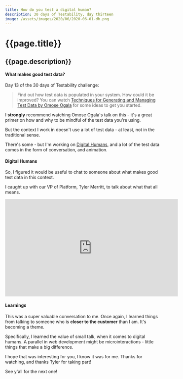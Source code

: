 ```yaml
---
title: How do you test a digital human?
description: 30 days of Testability, day thirteen
image: /assets/images/2020/06/2020-06-01-dh.png
---
```

# {{page.title}}
## {{page.description}}

#### What makes good test data?

Day 13 of the 30 days of Testability challenge:
> Find out how test data is populated in your system. How could it be improved? You can watch [Techniques for Generating and Managing Test Data by Omose Ogala](https://www.ministryoftesting.com/dojo/lessons/techniques-for-generating-and-managing-test-data-omose-ogala) for some ideas to get you started.

I **strongly** recommend watching Omose Ogala's talk on this - it's a great primer on how and why to be mindful of the test data you're using.

But the context I work in doesn't use a lot of test data - at least, not in the traditional sense.

There's some - but I'm working on [Digital Humans](https://digitalhumans.com/), and a lot of the test data comes in the form of conversation, and animation.

#### Digital Humans
So, I figured it would be useful to chat to someone about what makes good test data in this context.

I caught up with our VP of Platform, Tyler Merritt, to talk about what that all means.
<iframe width="560" height="315" src="https://www.youtube.com/embed/vz8iJuAeRyA" frameborder="0" allow="accelerometer; autoplay; encrypted-media; gyroscope; picture-in-picture" allowfullscreen></iframe>

#### Learnings
This was a super valuable conversation to me.
Once again, I learned things from talking to someone who is **closer to the customer** than I am. It's becoming a theme.

Specifically, I learned the value of small talk, when it comes to digital humans. A parallel in web development might be microinteractions - little things that make a big difference.

I hope that was interesting for you, I know it was for me. Thanks for watching, and thanks Tyler for taking part!

See y'all for the next one!